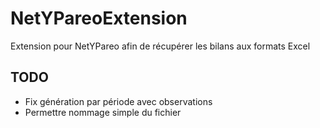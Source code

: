 # NetYPareoExtension

 Extension pour NetYPareo afin de récupérer les bilans aux formats Excel

## TODO

- Fix génération par période avec observations
- Permettre nommage simple du fichier

